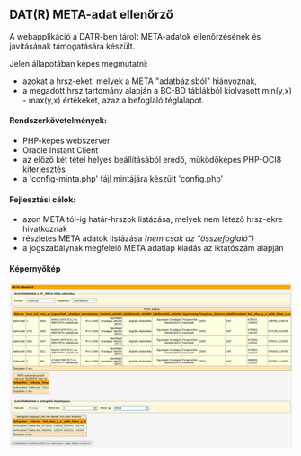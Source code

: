 ## DAT(R) META-adat ellenőrző

A webapplikáció a DATR-ben tárolt META-adatok ellenőrzésének és javításának támogatására készült.

Jelen állapotában képes megmutatni:
- azokat a hrsz-eket, melyek a META "adatbázisból" hiányoznak,
- a megadott hrsz tartomány alapján a BC-BD táblákból kiolvasott min(y,x) - max(y,x) értékeket, azaz a befoglaló téglalapot.

#### Rendszerkövetelmények:
- PHP-képes webszerver
- Oracle Instant Client
- az előző két tétel helyes beállításából eredő, működőképes PHP-OCI8 kiterjesztés
- a 'config-minta.php' fájl mintájára készült 'config.php'

#### Fejlesztési célok:
- azon META tól-ig határ-hrszok listázása, melyek nem létező hrsz-ekre hivatkoznak
- részletes META adatok listázása *(nem csak az "összefoglaló")*
- a jogszabálynak megfelelő META adatlap kiadás az iktatószám alapján

#### Képernyőkép
![Képernyőkép](https://github.com/kijato/meta_check/blob/main/meta_check_screenshot.png)
